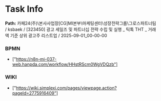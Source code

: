 # Task Info

**Path:** 카페24(주)\본사사업장\[CG]MI본부\마케팅센터\성장전략그룹\그로스파트너팀 / ksbaek / [323450] 광고 세일즈 및 파트너십 전략 수립 및 실행 _ 틱톡 THT _ 거래액 기준 상위 광고주 리스트업 / 2025-09-01_00-00-00

### BPMN
- ["https://n8n-mi-037-web.hanpda.com/workflow/HHstRScm0WgVDQzb"]

### WIKI
- ["https://wiki.simplexi.com/pages/viewpage.action?pageId=2775916409"]

